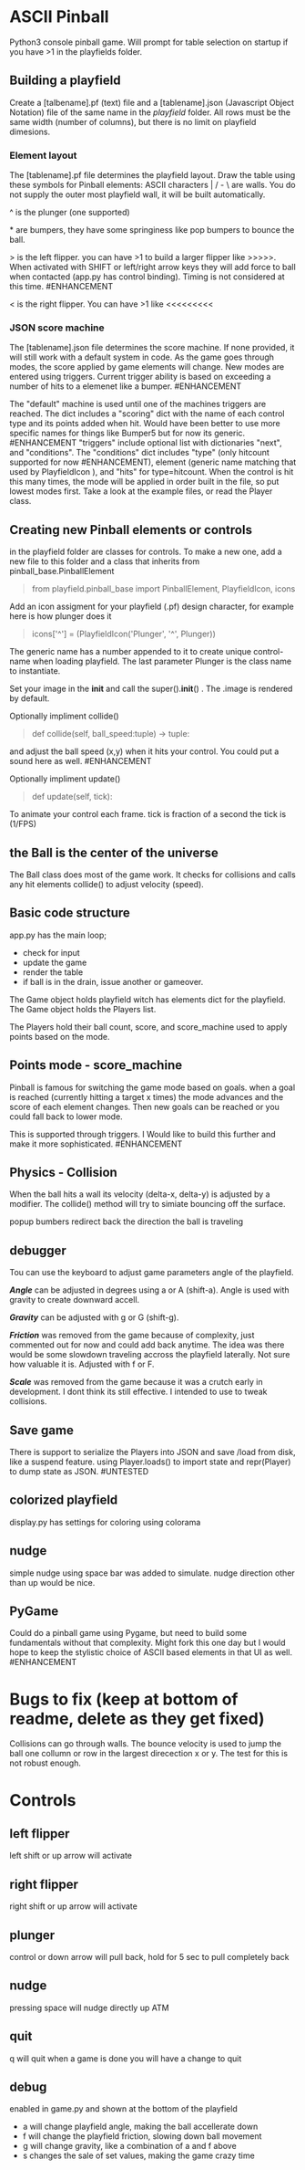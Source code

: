 # ASCII Pinball

Python3 console pinball game. 
Will prompt for table selection on startup if you have >1 in the playfields folder.


## Building a playfield
Create a [talbename].pf (text) file and a [tablename].json (Javascript Object Notation) file of the same name in the _playfield_ folder. All rows must be the same width (number of columns), but there is no limit on playfield dimesions. 

### Element layout
The [tablename].pf file determines the playfield layout. Draw the table using these symbols for Pinball elements:
ASCII characters | / - \  are walls. You do not supply the outer most playfield wall, it will be built automatically.

^ is the plunger (one supported)

\* are bumpers, they have some springiness like pop bumpers to bounce the ball.

\> is the left flipper. you can have >1 to build a larger flipper like >>>>>. When activated with SHIFT or left/right arrow keys they will add force to ball when contacted (app.py has control binding). Timing is not considered at this time. #ENHANCEMENT

< is the right flipper. You can have >1 like <<<<<<<<<

### JSON score machine
The [tablename].json file determines the score machine. If none provided, it will still work with a default system in code. As the game goes through modes, the score applied by game elements will change. New modes are entered using triggers. Current trigger ability is based on exceeding a number of hits to a elemenet like a bumper. #ENHANCEMENT

The "default" machine is used until one of the machines triggers are reached. The dict includes a "scoring" dict with the name of each control type and its points added when hit. Would have been better to use more specific names for things like Bumper5 but for now its generic. #ENHANCEMENT
"triggers" include optional list with dictionaries "next", and "conditions". The "conditions" dict includes "type" (only hitcount supported for now #ENHANCEMENT), element (generic name matching that used by PlayfieldIcon ), and "hits" for type=hitcount. When the control is hit this many times, the mode will be applied in order built in the file, so put lowest modes first.
Take a look at the example files, or read the Player class.

## Creating new Pinball elements or controls
in the playfield folder are classes for controls. To make a new one, add a new file to this folder and a class that inherits from pinball_base.PinballElement

> from playfield.pinball_base import PinballElement, PlayfieldIcon, icons

Add an icon assigment for your playfield (.pf) design character, for example here is how plunger does it 
> icons['^'] = (PlayfieldIcon('Plunger', '^', Plunger))

The generic name has a number appended to it to create unique control-name when loading playfield. The last parameter Plunger is the class name to instantiate. 

Set your image in the __init__ and call the super().__init__() . The .image is rendered by default.

Optionally impliment collide()
> def collide(self, ball_speed:tuple) -> tuple:

and adjust the ball speed (x,y) when it hits your control. You could put a sound here as well. #ENHANCEMENT

Optionally impliment update()
> def update(self, tick):

To animate your control each frame. tick is fraction of a second the tick is (1/FPS)

## the Ball is the center of the universe
The Ball class does most of the game work. It checks for collisions and calls any hit elements collide() to adjust velocity (speed). 

## Basic code structure
app.py has the main loop; 
* check for input
* update the game
* render the table
* if ball is in the drain, issue another or gameover.

The Game object holds playfield witch has elements dict for the playfield. \
The Game object holds the Players list.

The Players hold their ball count, score, and score_machine used to apply points based on the mode.

## Points mode - score_machine
Pinball is famous for switching the game mode based on goals. when a goal is reached (currently hitting a target x times) the mode advances and the score of each element changes. Then new goals can be reached or you could fall back to lower mode.

This is supported through triggers. I Would like to build this further and make it more sophisticated. #ENHANCEMENT

## Physics - Collision
When the ball hits a wall its velocity (delta-x, delta-y) is adjusted by a modifier. The collide() method will try to simiate bouncing off the surface.

popup bumbers redirect back the direction the ball is traveling

## debugger
Tou can use the keyboard to adjust game parameters angle of the playfield.

___Angle___ can be adjusted in degrees using a or A (shift-a).  Angle is used with gravity to create downward accell. 

___Gravity___ can be adjusted with g or G (shift-g). 

___Friction___ was removed from the game because of complexity, just commented out for now and could add back anytime. The idea was there would be some slowdown traveling accross the playfield laterally. Not sure how valuable it is. Adjusted with f or F.

___Scale___ was removed from the game because it was a crutch early in development. I dont think its still effective. I intended to use to tweak collisions.

## Save game
There is support to serialize the Players into JSON and save /load from disk, like a suspend feature. using Player.loads() to import state and repr(Player) to dump state as JSON. #UNTESTED

## colorized playfield
display.py has settings for coloring using colorama

## nudge
simple nudge using space bar was added to simulate. nudge direction other than up would be nice.

## PyGame
Could do a pinball game using Pygame, but need to build some fundamentals without that complexity. Might fork this one day but I would hope to keep the stylistic choice of ASCII based elements in that UI as well. #ENHANCEMENT


# Bugs to fix (keep at bottom of readme, delete as they get fixed)
Collisions can go through walls. The bounce velocity is used to jump the ball one collumn or row in the largest direcection x or y. The test for this is not robust enough.


# Controls
## left flipper
left shift or up arrow will activate

## right flipper
right shift or up arrow will activate

## plunger
control or down arrow will pull back, hold for 5 sec to pull completely back

## nudge
pressing space will nudge directly up ATM

## quit
q will quit
when a game is done you will have a change to quit

## debug
enabled in game.py and shown at the bottom of the playfield
* a will change playfield angle, making the ball accellerate down
* f will change the playfield friction, slowing down ball movement
* g will change gravity, like a combination of a and f above
* s changes the sale of set values, making the game crazy time

